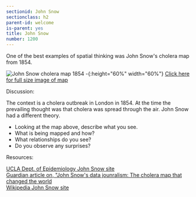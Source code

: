 ```yaml
---
sectionid: John Snow 
sectionclass: h2
parent-id: welcome
is-parent: yes
title: John Snow
number: 1200
---
```


One of the best examples of spatial thinking was John Snow's cholera map from 1854.  

![John Snow cholera map 1854 - ](https://raw.githubusercontent.com/vkcworkshops/introspatialmethods/gh-pages/img/johnsnowmap.png){:height="60%" width="60%"}
[Click here for full size image of map](https://www.ph.ucla.edu/epi/snow/snowmap1_highres.pdf)

Discussion:

The context is a cholera outbreak in London in 1854. At the time the prevailing thought was that cholera was spread through the air. John Snow had a different theory.

* Looking at the map above, describe what you see.
* What is being mapped and how?
* What relationships do you see?
* Do you observe any surprises? 



Resources:

[UCLA Dept. of Epidemiology John Snow site](https://www.ph.ucla.edu/epi/snow.html#MAPPING)  
[Guardian article on, "John Snow's data jounralism: The cholera map that changed the world](https://www.theguardian.com/news/datablog/2013/mar/15/john-snow-cholera-map)  
[Wikipedia John Snow site](https://en.wikipedia.org/wiki/John_Snow)


